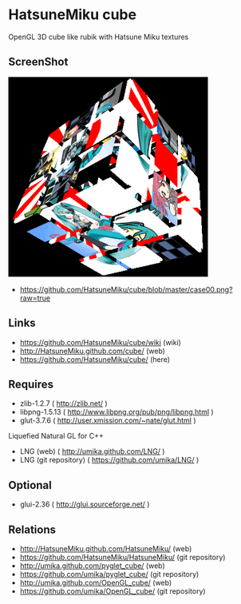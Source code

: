 HatsuneMiku cube
================

OpenGL 3D cube like rubik with Hatsune Miku textures

ScreenShot
----------
[case00]: https://github.com/HatsuneMiku/cube/blob/master/case00.png?raw=true
![screenshot][case00]
 * https://github.com/HatsuneMiku/cube/blob/master/case00.png?raw=true

Links
-----

 * https://github.com/HatsuneMiku/cube/wiki (wiki)
 * http://HatsuneMiku.github.com/cube/ (web)
 * https://github.com/HatsuneMiku/cube/ (here)

Requires
--------

 * zlib-1.2.7 ( http://zlib.net/ )
 * libpng-1.5.13 ( http://www.libpng.org/pub/png/libpng.html )
 * glut-3.7.6 ( http://user.xmission.com/~nate/glut.html )

Liquefied Natural GL for C++

 * LNG (web) ( http://umika.github.com/LNG/ )
 * LNG (git repository) ( https://github.com/umika/LNG/ )

Optional
--------

 * glui-2.36 ( http://glui.sourceforge.net/ )

Relations
---------

 * http://HatsuneMiku.github.com/HatsuneMiku/ (web)
 * https://github.com/HatsuneMiku/HatsuneMiku/ (git repository)
 * http://umika.github.com/pyglet_cube/ (web)
 * https://github.com/umika/pyglet_cube/ (git repository)
 * http://umika.github.com/OpenGL_cube/ (web)
 * https://github.com/umika/OpenGL_cube/ (git repository)
